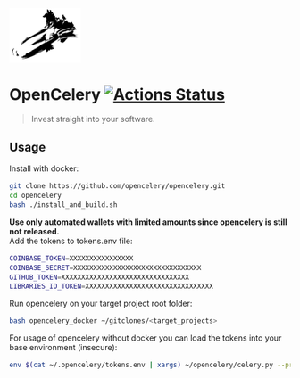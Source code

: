 <img align="middle" src="./docs/celery_logo.svg" width="128">     

# OpenCelery [![Actions Status](https://github.com/protontypes/opencelery/workflows/docker_run/badge.svg)](https://github.com/protontypes/opencelery/actions)

> Invest straight into your software.

## Usage

Install with docker:

```bash
git clone https://github.com/opencelery/opencelery.git
cd opencelery
bash ./install_and_build.sh
```
__Use only automated wallets with limited amounts since opencelery is still not released.__       
Add the tokens to tokens.env file:

```bash
COINBASE_TOKEN=XXXXXXXXXXXXXXXX
COINBASE_SECRET=XXXXXXXXXXXXXXXXXXXXXXXXXXXXXXXX
GITHUB_TOKEN=XXXXXXXXXXXXXXXXXXXXXXXXXXXXXXXX
LIBRARIES_IO_TOKEN=XXXXXXXXXXXXXXXXXXXXXXXXXXXXXXXX
```

Run opencelery on your target project root folder:

```bash
bash opencelery_docker ~/gitclones/<target_projects>
```

For usage of opencelery without docker you can load the tokens into your base environment (insecure):

```bash
env $(cat ~/.opencelery/tokens.env | xargs) ~/opencelery/celery.py --project=$PROJECT_DIR_TO_SCAN
```
